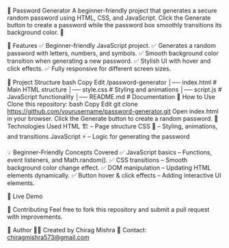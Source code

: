 🔐 Password Generator
A beginner-friendly project that generates a secure random password using HTML, CSS, and JavaScript. Click the Generate button to create a password while the password box smoothly transitions its background color. 🚀

🎯 Features
✅ Beginner-friendly JavaScript project.
✅ Generates a random password with letters, numbers, and symbols.
✅ Smooth background color transition when generating a new password.
✅ Stylish UI with hover and click effects.
✅ Fully responsive for different screen sizes.

📂 Project Structure
bash
Copy
Edit
/password-generator
│── index.html       # Main HTML structure
│── style.css        # Styling and animations
│── script.js        # JavaScript functionality
│── README.md        # Documentation
📜 How to Use
Clone this repository:
bash
Copy
Edit
git clone https://github.com/yourusername/password-generator.git
Open index.html in your browser.
Click the Generate button to create a random password.
📌 Technologies Used
HTML 🏗️ – Page structure
CSS 🎨 – Styling, animations, and transitions
JavaScript ⚡ – Logic for generating the password


💡 Beginner-Friendly Concepts Covered
✅ JavaScript basics – Functions, event listeners, and Math.random().
✅ CSS transitions – Smooth background color change effect.
✅ DOM manipulation – Updating HTML elements dynamically.
✅ Button hover & click effects – Adding interactive UI elements.

🚀 Live Demo


💖 Contributing
Feel free to fork this repository and submit a pull request with improvements.

📝 Author
👨‍💻 Created by Chirag Mishra
📧 Contact: chiragmishra573@gmail.com

